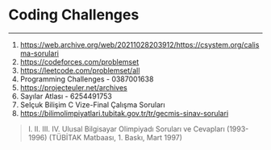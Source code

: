 # Coding Challenges
-------------------
1) https://web.archive.org/web/20211028203912/https://csystem.org/calisma-sorulari
2) https://codeforces.com/problemset
3) https://leetcode.com/problemset/all
4) Programming Challenges - 0387001638
5) https://projecteuler.net/archives
6) Sayılar Atlası - 6254491753
7) Selçuk Bilişim C Vize-Final Çalışma Soruları
8) https://bilimolimpiyatlari.tubitak.gov.tr/tr/gecmis-sinav-sorulari
> I. II. III. IV. Ulusal Bilgisayar Olimpiyadı Soruları ve Cevapları (1993-1996) (TÜBİTAK Matbaası, 1. Baskı, Mart 1997)
